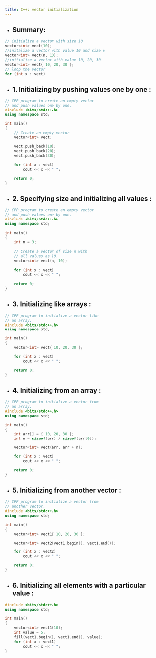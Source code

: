 ```yaml
---
title: C++: vector initialization
---
```


- Summary:
	 - 
```c++
// initialize a vector with size 10
vector<int> vect(10);
//initalize a vector with value 10 and size n
vector<int> vect(n, 10);
//initialize a vector with value 10, 20, 30
vector<int> vect{ 10, 20, 30 };
// loop the vector
for (int x : vect)
```

- **1. Initializing by pushing values one by one :**
	 - 
```c++
// CPP program to create an empty vector
// and push values one by one.
#include <bits/stdc++.h>
using namespace std;

int main()
{
	// Create an empty vector
	vector<int> vect;

	vect.push_back(10);
	vect.push_back(20);
	vect.push_back(30);

	for (int x : vect)
		cout << x << " ";

	return 0;
}
```

- **2. Specifying size and initializing all values :**
	 - 
```c++
// CPP program to create an empty vector
// and push values one by one.
#include <bits/stdc++.h>
using namespace std;
 
int main()
{
    int n = 3;
 
    // Create a vector of size n with
    // all values as 10.
    vector<int> vect(n, 10);
 
    for (int x : vect)
        cout << x << " ";
 
    return 0;
}
```

- **3. Initializing like arrays :**
	 - 
```c++
// CPP program to initialize a vector like
// an array.
#include <bits/stdc++.h>
using namespace std;

int main()
{
	vector<int> vect{ 10, 20, 30 };

	for (int x : vect)
		cout << x << " ";

	return 0;
}
```

- **4. Initializing from an array :**
	 - 
```c++
// CPP program to initialize a vector from
// an array.
#include <bits/stdc++.h>
using namespace std;

int main()
{
	int arr[] = { 10, 20, 30 };
	int n = sizeof(arr) / sizeof(arr[0]);

	vector<int> vect(arr, arr + n);

	for (int x : vect)
		cout << x << " ";

	return 0;
}
```

- **5. Initializing from another vector :**
	 - 
```c++
// CPP program to initialize a vector from
// another vector.
#include <bits/stdc++.h>
using namespace std;

int main()
{
	vector<int> vect1{ 10, 20, 30 };

	vector<int> vect2(vect1.begin(), vect1.end());

	for (int x : vect2)
		cout << x << " ";

	return 0;
}
```

- **6. Initializing all elements with a particular value :**
	 - 
```c++
#include <bits/stdc++.h>
using namespace std;

int main()
{
	vector<int> vect1(10);
	int value = 5;
	fill(vect1.begin(), vect1.end(), value);
	for (int x : vect1)
		cout << x << " ";
}
```

